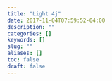 ```yaml
---
title: "Light 4j"
date: 2017-11-04T07:59:52-04:00
description: ""
categories: []
keywords: []
slug: ""
aliases: []
toc: false
draft: false
---
```

